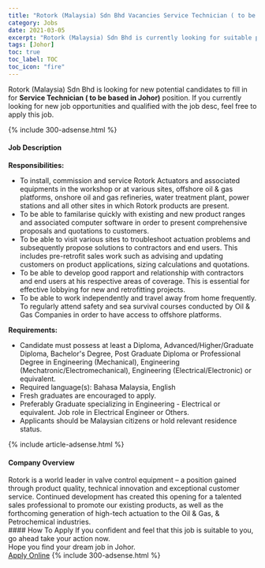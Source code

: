 ```yaml
---
title: "Rotork (Malaysia) Sdn Bhd Vacancies Service Technician ( to be based in Johor)" 
category: Jobs 
date: 2021-03-05 
excerpt: "Rotork (Malaysia) Sdn Bhd is currently looking for suitable person to fill in the Service Technician ( to be based in Johor) which based in Johor" 
tags: [Johor] 
toc: true 
toc_label: TOC 
toc_icon: "fire" 
--- 
```


<p>Rotork (Malaysia) Sdn Bhd is looking for new potential candidates to fill in for <b>Service Technician ( to be based in Johor)</b> position. If you currently looking for new job opportunities and qualified with the job desc, feel free to apply this job.
</p>{% include 300-adsense.html %} 
<div><div><h4>Job Description</h4></div><div><div><span><div><div><strong>Responsibilities:</strong></div><ul><li>To install, commission and service Rotork Actuators and associated equipments in the workshop or at various sites, offshore oil &amp; gas platforms, onshore oil and gas refineries, water treatment plant, power stations and all other sites in which Rotork products are present.</li><li>To be able to familarise quickly with existing and new product ranges and associated computer software in order to present comprehensive proposals and quotations to customers.</li><li>To be able to visit various sites to troubleshoot actuation problems and subsequently propose solutions to contractors and end users. This includes pre-retrofit sales work such as advising and updating customers on product applications, sizing calculations and quotations.</li><li>To be able to develop good rapport and relationship with contractors and end users at his respective areas of coverage. This is essential for effective lobbying for new and retrofitting projects.</li><li>To be able to work independently and travel away from home frequently. To regularly attend safety and sea survival courses conducted by Oil &amp; Gas Companies in order to have access to offshore platforms.</li></ul><div><strong>Requirements:</strong></div><ul><li>Candidate must possess at least a Diploma, Advanced/Higher/Graduate Diploma, Bachelor's Degree, Post Graduate Diploma or Professional Degree in Engineering (Mechanical), Engineering (Mechatronic/Electromechanical), Engineering (Electrical/Electronic) or equivalent.</li><li>Required language(s): Bahasa Malaysia, English</li><li>Fresh graduates are encouraged to apply.</li><li>Preferably Graduate specializing in Engineering - Electrical or equivalent. Job role in Electrical Engineer or Others.</li><li>Applicants should be Malaysian citizens or hold relevant residence status.</li></ul></div></span></div></div></div> 
{% include article-adsense.html %} 
<div><div><h4>Company Overview</h4></div><div><div><span><div><div>Rotork is a world leader in valve control equipment &#8211; a position gained through product quality, technical innovation and exceptional customer service. Continued development has created this opening for a talented sales professional to promote our existing products, as well as the forthcoming generation of high-tech actuation to the Oil &amp; Gas, &amp; Petrochemical industries.</div></div></span></div></div></div> 
#### How To Apply 
If you confident and feel that this job is suitable to you, go ahead take your action now. <br/> 
Hope you find your dream job in Johor. <br/> 
<a href="https://www.jobstreet.com.my/en/job/service-technician-to-be-based-in-johor-4498400?jobId=jobstreet-my-job-4498400&" class="btn btn--info" target="_blank" rel="nofollow noopenner">Apply Online</a> 
{% include 300-adsense.html %} 